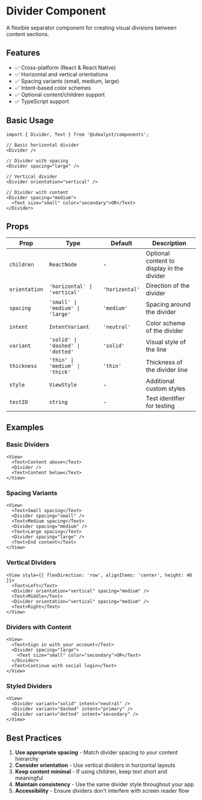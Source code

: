 # Divider Component

A flexible separator component for creating visual divisions between content sections.

## Features

- ✅ Cross-platform (React & React Native)
- ✅ Horizontal and vertical orientations
- ✅ Spacing variants (small, medium, large)
- ✅ Intent-based color schemes
- ✅ Optional content/children support
- ✅ TypeScript support

## Basic Usage

```tsx
import { Divider, Text } from '@idealyst/components';

// Basic horizontal divider
<Divider />

// Divider with spacing
<Divider spacing="large" />

// Vertical divider
<Divider orientation="vertical" />

// Divider with content
<Divider spacing="medium">
  <Text size="small" color="secondary">OR</Text>
</Divider>
```

## Props

| Prop | Type | Default | Description |
|------|------|---------|-------------|
| `children` | `ReactNode` | - | Optional content to display in the divider |
| `orientation` | `'horizontal' \| 'vertical'` | `'horizontal'` | Direction of the divider |
| `spacing` | `'small' \| 'medium' \| 'large'` | `'medium'` | Spacing around the divider |
| `intent` | `IntentVariant` | `'neutral'` | Color scheme of the divider |
| `variant` | `'solid' \| 'dashed' \| 'dotted'` | `'solid'` | Visual style of the line |
| `thickness` | `'thin' \| 'medium' \| 'thick'` | `'thin'` | Thickness of the divider line |
| `style` | `ViewStyle` | - | Additional custom styles |
| `testID` | `string` | - | Test identifier for testing |

## Examples

### Basic Dividers
```tsx
<View>
  <Text>Content above</Text>
  <Divider />
  <Text>Content below</Text>
</View>
```

### Spacing Variants
```tsx
<View>
  <Text>Small spacing</Text>
  <Divider spacing="small" />
  <Text>Medium spacing</Text>
  <Divider spacing="medium" />
  <Text>Large spacing</Text>
  <Divider spacing="large" />
  <Text>End content</Text>
</View>
```

### Vertical Dividers
```tsx
<View style={{ flexDirection: 'row', alignItems: 'center', height: 40 }}>
  <Text>Left</Text>
  <Divider orientation="vertical" spacing="medium" />
  <Text>Middle</Text>
  <Divider orientation="vertical" spacing="medium" />
  <Text>Right</Text>
</View>
```

### Dividers with Content
```tsx
<View>
  <Text>Sign in with your account</Text>
  <Divider spacing="large">
    <Text size="small" color="secondary">OR</Text>
  </Divider>
  <Text>Continue with social login</Text>
</View>
```

### Styled Dividers
```tsx
<View>
  <Divider variant="solid" intent="neutral" />
  <Divider variant="dashed" intent="primary" />
  <Divider variant="dotted" intent="secondary" />
</View>
```

## Best Practices

1. **Use appropriate spacing** - Match divider spacing to your content hierarchy
2. **Consider orientation** - Use vertical dividers in horizontal layouts
3. **Keep content minimal** - If using children, keep text short and meaningful
4. **Maintain consistency** - Use the same divider style throughout your app
5. **Accessibility** - Ensure dividers don't interfere with screen reader flow